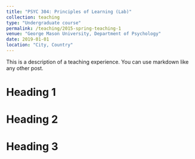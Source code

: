 ```yaml
---
title: "PSYC 304: Principles of Learning (Lab)"
collection: teaching
type: "Undergraduate course"
permalink: /teaching/2015-spring-teaching-1
venue: "George Mason University, Department of Psychology"
date: 2019-01-01
location: "City, Country"
---
```


This is a description of a teaching experience. You can use markdown like any other post.

Heading 1
======

Heading 2
======

Heading 3
======
